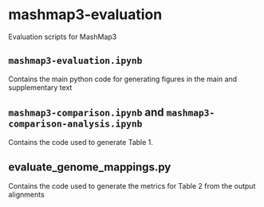 # mashmap3-evaluation
Evaluation scripts for MashMap3

## `mashmap3-evaluation.ipynb`
Contains the main python code for generating figures in the main and supplementary text

## `mashmap3-comparison.ipynb` and `mashmap3-comparison-analysis.ipynb` 
Contains the code used to generate Table 1. 

## evaluate_genome_mappings.py
Contains the code used to generate the metrics for Table 2 from the output alignments
